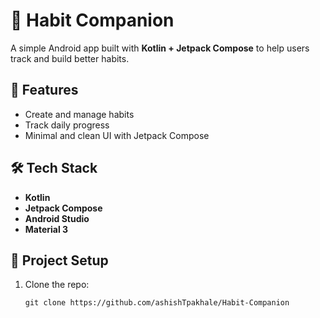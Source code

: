 # 📱 Habit Companion

A simple Android app built with **Kotlin + Jetpack Compose** to help users track and build better habits.

## 🚀 Features
- Create and manage habits
- Track daily progress
- Minimal and clean UI with Jetpack Compose

## 🛠️ Tech Stack
- **Kotlin**
- **Jetpack Compose**
- **Android Studio**
- **Material 3**

## 📂 Project Setup
1. Clone the repo:
   ```bash[
   git clone https://github.com/ashishTpakhale/Habit-Companion
